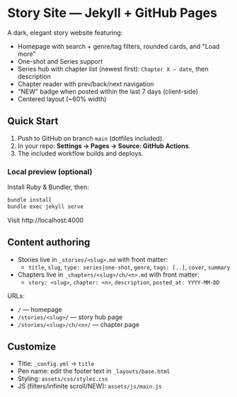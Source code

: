 # Story Site — Jekyll + GitHub Pages

A dark, elegant story website featuring:
- Homepage with search + genre/tag filters, rounded cards, and "Load more"
- One-shot and Series support
- Series hub with chapter list (newest first): `Chapter X — date`, then description
- Chapter reader with prev/back/next navigation
- "NEW" badge when posted within the last 7 days (client-side)
- Centered layout (~60% width)

## Quick Start

1. Push to GitHub on branch `main` (dotfiles included).
2. In your repo: **Settings → Pages → Source: GitHub Actions**.
3. The included workflow builds and deploys.

### Local preview (optional)
Install Ruby & Bundler, then:
```bash
bundle install
bundle exec jekyll serve
```
Visit http://localhost:4000

## Content authoring

- Stories live in `_stories/<slug>.md` with front matter:
  - `title`, `slug`, `type: series|one-shot`, `genre`, `tags: [..]`, `cover`, `summary`
- Chapters live in `_chapters/<slug>/ch/<n>.md` with front matter:
  - `story: <slug>`, `chapter: <n>`, `description`, `posted_at: YYYY-MM-DD`

URLs:
- `/` — homepage
- `/stories/<slug>/` — story hub page
- `/stories/<slug>/ch/<n>/` — chapter page

## Customize
- Title: `_config.yml` → `title`
- Pen name: edit the footer text in `_layouts/base.html`
- Styling: `assets/css/styles.css`
- JS (filters/infinite scroll/NEW): `assets/js/main.js`
